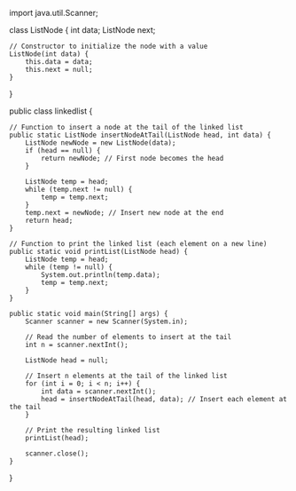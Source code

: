 import java.util.Scanner;

class ListNode {
    int data;
    ListNode next;

    // Constructor to initialize the node with a value
    ListNode(int data) {
        this.data = data;
        this.next = null;
    }
}

public class linkedlist {

    // Function to insert a node at the tail of the linked list
    public static ListNode insertNodeAtTail(ListNode head, int data) {
        ListNode newNode = new ListNode(data);
        if (head == null) {
            return newNode; // First node becomes the head
        }

        ListNode temp = head;
        while (temp.next != null) {
            temp = temp.next;
        }
        temp.next = newNode; // Insert new node at the end
        return head;
    }

    // Function to print the linked list (each element on a new line)
    public static void printList(ListNode head) {
        ListNode temp = head;
        while (temp != null) {
            System.out.println(temp.data);
            temp = temp.next;
        }
    }

    public static void main(String[] args) {
        Scanner scanner = new Scanner(System.in);

        // Read the number of elements to insert at the tail
        int n = scanner.nextInt();

        ListNode head = null;

        // Insert n elements at the tail of the linked list
        for (int i = 0; i < n; i++) {
            int data = scanner.nextInt();
            head = insertNodeAtTail(head, data); // Insert each element at the tail
        }

        // Print the resulting linked list
        printList(head);

        scanner.close();
    }
}
